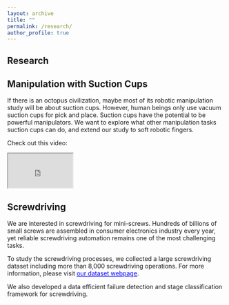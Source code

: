 ```yaml
---
layout: archive
title: ""
permalink: /research/
author_profile: true
---
```


Research
-----



## Manipulation with Suction Cups



If there is an octopus civilization, maybe most of its robotic manipulation study will be about suction cups.  However, human beings only use vacuum suction cups for pick and place. Suction cups have the potential to be powerful manipulators. We want to explore what other manipulation tasks suction cups can do, and extend our study to soft robotic fingers.



Check out this video:



<iframe width="150" height="80"
src="https://www.youtube.com/embed/tJRnX7c2P-g">
</iframe>





## Screwdriving



We are interested in screwdriving for mini-screws. Hundreds of billions of small screws are assembled in consumer electronics industry every year, yet reliable screwdriving automation remains one of the most
challenging tasks.

To study the screwdriving processes, we collected a large screwdriving dataset including more than 8,000 screwdriving operations. For more information, please visit [<span style="color:blue; text-decoration:underline">our dataset webpage</span>](http://mlab.ri.cmu.edu/index.php/research/datasets).


We also developed a data efficient failure detection and stage classification framework for screwdriving.
